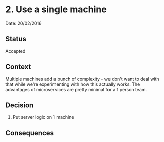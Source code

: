 # 2. Use a single machine

Date: 20/02/2016

## Status

Accepted

## Context

Multiple machines add a bunch of complexity - we don't want to deal with that while we're experimenting with how this
actually works. The advantages of microservices are pretty minimal for a 1 person team.

## Decision

1. Put server logic on 1 machine

## Consequences

